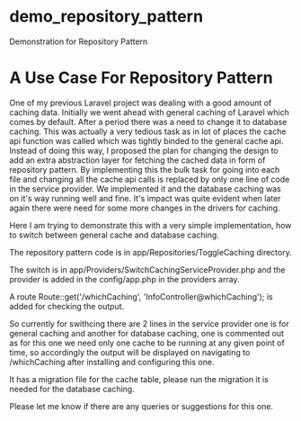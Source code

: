 # demo_repository_pattern
Demonstration for Repository Pattern

A Use Case For Repository Pattern
=================================
One of my previous Laravel project was dealing with a good amount of caching data. Initially we went ahead with general caching of Laravel which comes by default.
After a period there was a need to change it to database caching.
This was actually a very tedious task as in lot of places the cache api function was called which was tightly binded to the general cache api.
Instead of doing this way, I proposed the plan for changing the design to add an extra abstraction layer for fetching the cached data in form of repository pattern.
By implementing this the bulk task for going into each file and changing all the cache api calls is replaced by only one line of code in the service provider.
We implemented it and the database caching was on it's way running well and fine.
It's impact was quite evident when later again there were need for some more changes in the drivers for caching.



Here I am trying to demonstrate this with a very simple implementation, how to switch between general cache and database caching.

The repository pattern code is in app/Repositories/ToggleCaching directory.

The switch is in app/Providers/SwitchCachingServiceProvider.php and the provider is added in the config/app.php in the providers array.

A route Route::get('/whichCaching', 'InfoController@whichCaching'); is added for checking the output.

So currently for swithcing there are 2 lines in the service provider one is for general caching and another for database caching, one is commented out as for this one we need only one cache to be running at any given point of time, so accordingly the output will be displayed on navigating to /whichCaching after installing and configuring this one.

It has a migration file for the cache table, please run the migration it is needed for the database caching.

Please let me know if there are any queries or suggestions for this one.
